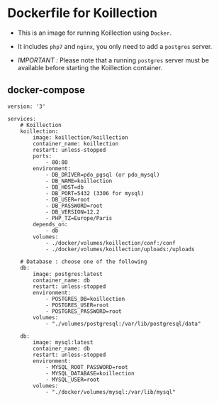 # Dockerfile for Koillection

- This is an image for running Koillection using `Docker`.

- It includes `php7` and `nginx`, you only need to add a `postgres` server.

- *IMPORTANT :* Please note that a running `postgres` server must be available before starting the Koillection container. 

## docker-compose
    version: '3'

    services:
        # Koillection
        koillection:
            image: koillection/koillection
            container_name: koillection
            restart: unless-stopped
            ports:
                - 80:80
            environment:
                - DB_DRIVER=pdo_pgsql (or pdo_mysql)
                - DB_NAME=koillection
                - DB_HOST=db
                - DB_PORT=5432 (3306 for mysql)
                - DB_USER=root
                - DB_PASSWORD=root
                - DB_VERSION=12.2
                - PHP_TZ=Europe/Paris
            depends_on:
                - db
            volumes:
                - ./docker/volumes/koillection/conf:/conf
                - ./docker/volumes/koillection/uploads:/uploads

        # Database : choose one of the following
        db:
            image: postgres:latest
            container_name: db
            restart: unless-stopped
            environment:
                - POSTGRES_DB=koillection
                - POSTGRES_USER=root
                - POSTGRES_PASSWORD=root
            volumes:
                - "./volumes/postgresql:/var/lib/postgresql/data"

        db:
            image: mysql:latest
            container_name: db       
            restart: unless-stopped 
            environment:
                - MYSQL_ROOT_PASSWORD=root
                - MYSQL_DATABASE=koillection
                - MYSQL_USER=root
            volumes:
                - "./docker/volumes/mysql:/var/lib/mysql"
